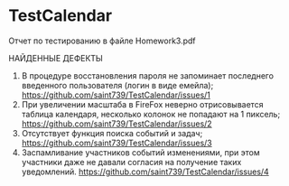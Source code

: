 # TestCalendar

Отчет по тестированию в файле Homework3.pdf

НАЙДЕННЫЕ ДЕФЕКТЫ
1) В процедуре восстановления пароля не запоминает последнего введенного пользователя (логин в виде емейла);
https://github.com/saint739/TestCalendar/issues/1
2) При увеличении масштаба в FireFox неверно отрисовывается таблица календаря, несколько колонок не попадают на 1 пиксель;
https://github.com/saint739/TestCalendar/issues/2
3) Отсутствует функция поиска событий и задач;
https://github.com/saint739/TestCalendar/issues/3
4) Заспамливание участников событий изменениями, при этом участники даже не давали согласия на получение таких уведомлений.
https://github.com/saint739/TestCalendar/issues/4

